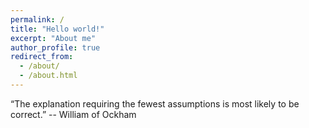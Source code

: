 ```yaml
---
permalink: /
title: "Hello world!"
excerpt: "About me"
author_profile: true
redirect_from: 
  - /about/
  - /about.html
---
```


“The explanation requiring the fewest assumptions is most likely to be correct.”
-- William of Ockham 

